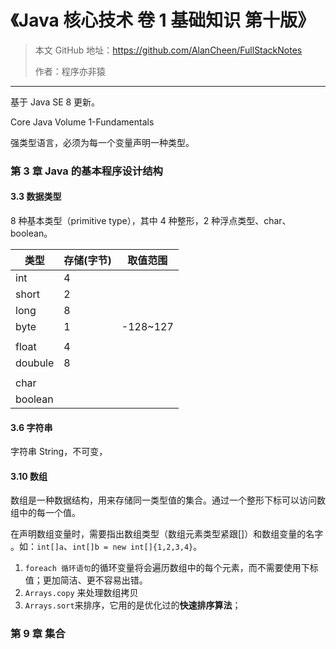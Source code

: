 # 《Java 核心技术 卷 1 基础知识 第十版》

> 本文 GitHub 地址：https://github.com/AlanCheen/FullStackNotes
>
> 作者：程序亦非猿

---



基于 Java SE 8 更新。

Core Java Volume 1-Fundamentals



强类型语言，必须为每一个变量声明一种类型。



### 第 3 章 Java 的基本程序设计结构





#### 3.3 数据类型



8 种基本类型（primitive type），其中 4 种整形，2 种浮点类型、char、boolean。



| 类型    | 存储(字节) | 取值范围 |
| ------- | ---------- | -------- |
| int     | 4          |          |
| short   | 2          |          |
| long    | 8          |          |
| byte    | 1          | -128~127 |
|         |            |          |
| float   | 4          |          |
| doubule | 8          |          |
|         |            |          |
| char    |            |          |
| boolean |            |          |



#### 3.6 字符串

字符串 String，不可变，



#### 3.10 数组

数组是一种数据结构，用来存储同一类型值的集合。通过一个整形下标可以访问数组中的每一个值。

在声明数组变量时，需要指出数组类型（数组元素类型紧跟[]）和数组变量的名字 。如：`int[]a`、`int[]b = new int[]{1,2,3,4}`。



1. `foreach 循环语句`的循环变量将会遍历数组中的每个元素，而不需要使用下标值；更加简洁、更不容易出错。
2. `Arrays.copy` 来处理数组拷贝
3. `Arrays.sort`来排序，它用的是优化过的**快速排序算法**；



### 第 9 章 集合



